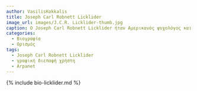 ```yaml
---
author: VasilisKokkalis
title: Joseph Carl Robnett Licklider
image_url: images/J.C.R. Licklider-thumb.jpg
caption: Ο Joseph Carl Robnett Licklider ήταν Αμερικανός ψυχολόγος και επιστήμονας υπολογιστών που θεωρείται από τις πιο εξέχουσες προσωπικότητες στην ιστορία της επιστήμης των υπολογιστών και στην ανάπτυξη της πληροφορικής .Είναι ιδιαίτερα γνωστός ως ένας από τους πρώτους που προέβλεψε τη σύγχρονη διαδραστική πληροφορική και την εφαρμογή της σε κάθε είδους δραστηριότητες. Επίσης θεωρείται ως πρωτοπόρος στο Διαδίκτυο με πρώιμο όραμα για ένα παγκόσμιο δίκτυο υπολογιστών πολύ πριν κατασκευαστεί.
categories:
  - Βιογραφία 
  - Ορισμός 
tags:
  - Joseph Carl Robnett Licklider
  - γραφική διεπαφή χρήστη
  - Arpanet
---
```


{% include bio-licklider.md %}
